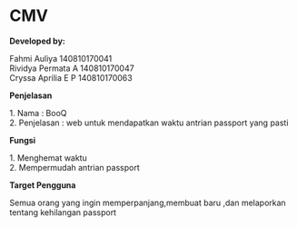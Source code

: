 # CMV
<b> Developed by:</b>
<p>
Fahmi Auliya        140810170041 </br>
Rividya Permata A   140810170047 </br>
Cryssa Aprilia E P  140810170063 </br> </p>

<b> Penjelasan </b>
<p> 
  1. Nama : BooQ</br>
  2. Penjelasan : web untuk mendapatkan waktu antrian passport yang pasti </p>
  
<b> Fungsi </b>
<p> 
  1. Menghemat waktu</br>
  2. Mempermudah antrian passport</p>
 
 <b>Target Pengguna </b>
 <p>
   Semua orang yang ingin memperpanjang,membuat baru ,dan melaporkan tentang kehilangan passport</p?
